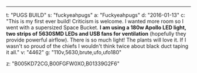 ---
t: "PUGS BUILD"
s: "fuckyeahpugs"
a: "Fuckyeahpugs"
d: "2016-01-13"
c: "This is my first ever build! Criticism is welcome. I wanted more room so I went with a supersized Space Bucket. <strong>I am using a 180w Apollo LED light, two strips of 5630SMD LEDs and USB fans for ventilation</strong> (hopefully they provide powerful airflow). There is so much light! The plants will love it. If I wasn't so proud of the chiefs I wouldn't think twice about black duct taping it all."
v: "4462"
g: "110v,5630,brute,ufo,ufo180"

z: "B005KD72CG,B00FGFW0XO,B01339G2F6"

